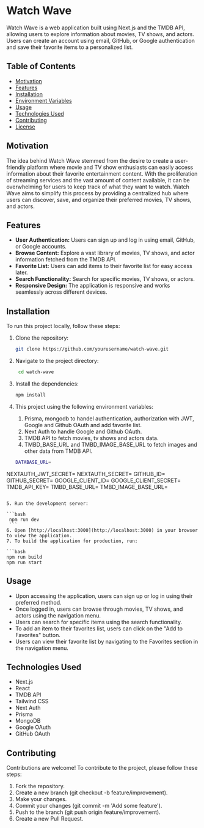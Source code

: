 # Watch Wave

Watch Wave is a web application built using Next.js and the TMDB API, allowing users to explore information about movies, TV shows, and actors. Users can create an account using email, GitHub, or Google authentication and save their favorite items to a personalized list.

## Table of Contents

- [Motivation](#motivation)
- [Features](#features)
- [Installation](#installation)
- [Environment Variables](#environment-variables)
- [Usage](#usage)
- [Technologies Used](#technologies-used)
- [Contributing](#contributing)
- [License](#license)

## Motivation

The idea behind Watch Wave stemmed from the desire to create a user-friendly platform where movie and TV show enthusiasts can easily access information about their favorite entertainment content. With the proliferation of streaming services and the vast amount of content available, it can be overwhelming for users to keep track of what they want to watch. Watch Wave aims to simplify this process by providing a centralized hub where users can discover, save, and organize their preferred movies, TV shows, and actors.

## Features

- **User Authentication:** Users can sign up and log in using email, GitHub, or Google accounts.
- **Browse Content:** Explore a vast library of movies, TV shows, and actor information fetched from the TMDB API.
- **Favorite List:** Users can add items to their favorite list for easy access later.
- **Search Functionality:** Search for specific movies, TV shows, or actors.
- **Responsive Design:** The application is responsive and works seamlessly across different devices.

## Installation

To run this project locally, follow these steps:

1. Clone the repository:

   ```bash
   git clone https://github.com/yourusername/watch-wave.git
2. Navigate to the project directory:

   ```bash
    cd watch-wave
   ``` 
3. Install the dependencies:

   ```bash
   npm install
   ```
4. This project using the following environment variables:
    1. Prisma, mongodb to handel authentication, authorization with JWT, Google and Github OAuth and add favorite list.
   2. Next Auth to handle Google and Github OAuth.
   3. TMDB API to fetch movies, tv shows and actors data.
   4. TMBD_BASE_URL and TMBD_IMAGE_BASE_URL to fetch images and other data from TMDB API.



   ```bash
   DATABASE_URL=
  NEXTAUTH_JWT_SECRET=
  NEXTAUTH_SECRET=
  GITHUB_ID=
  GITHUB_SECRET=
  GOOGLE_CLIENT_ID=
  GOOGLE_CLIENT_SECRET=
  TMDB_API_KEY=
  TMBD_BASE_URL=
  TMBD_IMAGE_BASE_URL=
   ```

5. Run the development server:

   ```bash
    npm run dev
    ```
6. Open [http://localhost:3000](http://localhost:3000) in your browser to view the application.
7. To build the application for production, run:

   ```bash
   npm run build
   npm run start
   ```

## Usage
- Upon accessing the application, users can sign up or log in using their preferred method.
- Once logged in, users can browse through movies, TV shows, and actors using the navigation menu.
- Users can search for specific items using the search functionality.
- To add an item to their favorites list, users can click on the "Add to Favorites" button.
- Users can view their favorite list by navigating to the Favorites section in the navigation menu.

## Technologies Used
- Next.js
- React
- TMDB API
- Tailwind CSS
- Next Auth
- Prisma
- MongoDB
- Google OAuth
- GitHub OAuth


## Contributing

Contributions are welcome! To contribute to the project, please follow these steps:

1. Fork the repository.
2. Create a new branch (git checkout -b feature/improvement).
3. Make your changes.
4. Commit your changes (git commit -m 'Add some feature').
5. Push to the branch (git push origin feature/improvement).
6. Create a new Pull Request.
